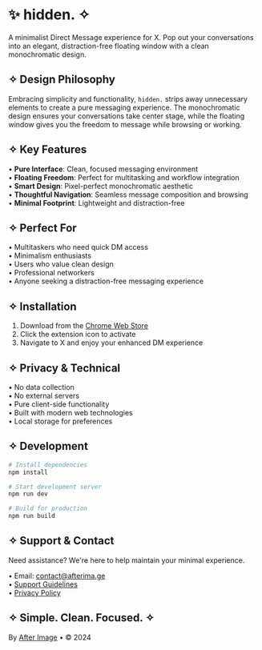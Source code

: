 # ✨ hidden. ✧

A minimalist Direct Message experience for X. Pop out your conversations into an elegant, distraction-free floating window with a clean monochromatic design.

## ✧ Design Philosophy

Embracing simplicity and functionality, `hidden.` strips away unnecessary elements to create a pure messaging experience. The monochromatic design ensures your conversations take center stage, while the floating window gives you the freedom to message while browsing or working.

## ✧ Key Features

• **Pure Interface**: Clean, focused messaging environment  
• **Floating Freedom**: Perfect for multitasking and workflow integration  
• **Smart Design**: Pixel-perfect monochromatic aesthetic  
• **Thoughtful Navigation**: Seamless message composition and browsing  
• **Minimal Footprint**: Lightweight and distraction-free

## ✧ Perfect For

• Multitaskers who need quick DM access  
• Minimalism enthusiasts  
• Users who value clean design  
• Professional networkers  
• Anyone seeking a distraction-free messaging experience

## ✧ Installation

1. Download from the [Chrome Web Store](https://chromewebstore.google.com/detail/x-dm-popout/cfigdffhbimhflamilnhpdmanljkidga)
2. Click the extension icon to activate
3. Navigate to X and enjoy your enhanced DM experience

## ✧ Privacy & Technical

• No data collection  
• No external servers  
• Pure client-side functionality  
• Built with modern web technologies  
• Local storage for preferences

## ✧ Development

```bash
# Install dependencies
npm install

# Start development server
npm run dev

# Build for production
npm run build
```

## ✧ Support & Contact

Need assistance? We're here to help maintain your minimal experience.

• Email: contact@afterima.ge  
• [Support Guidelines](/support)  
• [Privacy Policy](/policy)

## ✧ Simple. Clean. Focused. ✧

By [After Image](https://afterima.ge) • © 2024